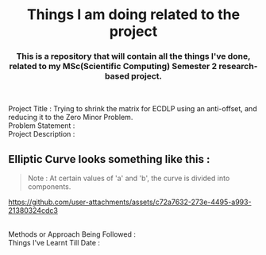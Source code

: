 <h1 align="center">Things I am doing related to the project</h1>
<h3 align="center">This is a repository that will contain all the things I've done, related to my MSc(Scientific Computing) Semester 2 research-based project.</h3>
<br/>

Project Title : Trying to shrink the matrix for ECDLP using an anti-offset, and reducing it to the Zero Minor Problem.
<br/>Problem Statement : 
<br/>Project Description : 
<br/>
## Elliptic Curve looks something like this :

> Note : At certain values of 'a' and 'b', the curve is divided into components.

https://github.com/user-attachments/assets/c72a7632-273e-4495-a993-21380324cdc3

<br/>Methods or Approach Being Followed : 
<br/>Things I've Learnt Till Date : 
